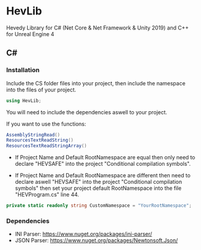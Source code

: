 # HevLib
Hevedy Library for C# (Net Core &amp; Net Framework &amp; Unity 2019) and C++ for Unreal Engine 4


## C#

### Installation
Include the CS folder files into your project, then include the namespace into the files of your project.
```csharp
using HevLib;
```
You will need to include the dependencies aswell to your project.

If you want to use the functions:
```csharp
AssemblyStringRead()
ResourcesTextReadString()
ResourcesTextReadStringArray()
```
 * If Project Name and Default RootNamespace are equal then only need to declare "HEVSAFE" into the project "Conditional compilation symbols".

 * If Project Name and Default RootNamespace are different then need to declare aswell "HEVSAFE" into the project "Conditional compilation symbols" then set your project default RootNamespace into the file "HEVProgram.cs" line 44.
```csharp
private static readonly string CustomNamespace = "YourRootNamespace";
```

### Dependencies
 * INI Parser: https://www.nuget.org/packages/ini-parser/
 * JSON Parser: https://www.nuget.org/packages/Newtonsoft.Json/
